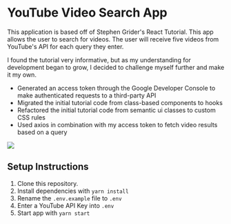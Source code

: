 # YouTube Video Search App

This application is based off of Stephen Grider's React Tutorial. This app allows the user to search for videos. The user will receive five videos from YouTube's API for each query they enter.

I found the tutorial very informative, but as my understanding for development began to grow, I decided to challenge myself further and make it my own.

- Generated an access token through the Google Developer Console to make authenticated requests to a third-party API
- Migrated the initial tutorial code from class-based components to hooks
- Refactored the initial tutorial code from semantic ui classes to custom CSS rules
- Used axios in combination with my access token to fetch video results based on a query

<img src="https://user-images.githubusercontent.com/54158919/69559401-e2463c00-0f77-11ea-910b-1db6581cbd2b.png">

## Setup Instructions

1. Clone this repository.
2. Install dependencies with `yarn install`
3. Rename the `.env.example` file to `.env`
4. Enter a YouTube API Key into `.env`
5. Start app with `yarn start`
